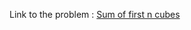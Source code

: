 Link to the problem : [Sum of first n cubes](https://www.rosettacode.org/wiki/Sum_of_first_n_cubes)
